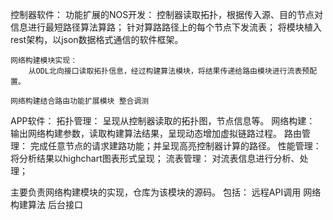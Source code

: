 控制器软件：
	功能扩展的NOS开发：
		控制器读取拓扑，根据传入源、目的节点对信息进行最短路径算法算路；
	针对算路路径上的每个节点下发流表；
		将模块植入rest架构，以json数据格式通信的软件框架。

	网络构建模块实现：
		从ODL北向接口读取拓扑信息，经过构建算法模块，将结果传递给路由模块进行流表预配置。

	网络构建结合路由功能扩展模块 整合调测


APP软件：
	拓扑管理：
		呈现从控制器读取的拓扑图，节点信息等。
	网络构建：
		输出网络构建参数，读取构建算法结果，呈现动态增加虚拟链路过程。
	路由管理：
		完成任意节点的请求建路功能；并呈现高亮控制器计算的路径。
	性能管理：
		将分析结果以highchart图表形式呈现；
	流表管理：
		对流表信息进行分析、处理；

主要负责网络构建模块的实现，仓库为该模块的源码。
包括：
	远程API调用
	网络构建算法
	后台接口

